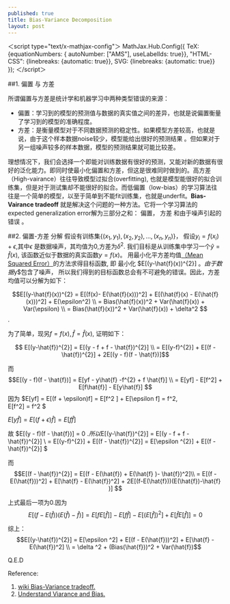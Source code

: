 ```yaml
---
published: true
title: Bias-Variance Decomposition
layout: post
---
```

<script type="text/x-mathjax-config">
MathJax.Hub.Config({
	  tex2jax: {inlineMath: [['$','$'], ['\\(','\\)']]}
});
</script>

<script type="text/javascript"
  src="http://cdn.mathjax.org/mathjax/latest/MathJax.js?config=TeX-AMS-MML_HTMLorMML">
</script>


＜script type="text/x-mathjax-config"＞ MathJax.Hub.Config({ TeX: {equationNumbers: { autoNumber: ["AMS"], useLabelIds: true}}, "HTML-CSS": {linebreaks: {automatic: true}}, SVG: {linebreaks: {automatic: true}} }); ＜/script＞

##1. 偏置 与 方差

所谓偏置与方差是统计学和机器学习中两种类型错误的来源：
  

 - 偏置：学习到的模型的预测值与数据的真实值之间的差异，也就是说偏置衡量了学习到的模型的准确程度。
 - 方差：是衡量模型对于不同数据预测的稳定性。如果模型方差较高，也就是说，由于这个样本数据noise较少，模型能给出很好的预测结果 。但如果对于另一组噪声较多的样本数据，模型的预测结果就可能比较差。

理想情况下，我们会选择一个即能对训练数据有很好的预测，又能对新的数据有很好的泛化能力。即同时使最小化偏置和方差，但这是很难同时做到的。高方差（High-vairance）往往导致模型过拟合(overfitting), 也就是模型能很好的拟合训练集，但是对于测试集却不能很好的拟合。而低偏置（low-bias）的学习算法往往是一个简单的模型，以至于简单到不能fit训练集，也就是underfit。**Bias-Vairance tradeoff** 就是解决这个问题的一种方法。它将一个学习算法的expected generalization error解为三部分之和： 偏置， 方差 和由于噪声引起的错误 。

##2. 偏置-方差 分解
假设有训练集$\{(x_1, y_1), (x_2, y_2), ..., (x_n, y_n)\}$， 假设$y_i = f(x_i) + \epsilon$,其中$\epsilon$ 是数据噪声，其均值为0,方差为$\delta^{2}$. 我们目标是从训练集中学习一个$\hat{y} = \hat{f} (x)$, 该函数近似于数据的真实函数$y = f(x)$。
用最小化平方差均值[（Mean Squared  Error）](http://en.wikipedia.org/wiki/Mean_squared_error)的方法求得目标函数, 即 最小化  $E[(y-\hat{f}(x))^{2}] $。由于数据$y$包含了噪声， 所以我们得到的目标函数总会有不可避免的错误。因此，方差均值可以分解为如下： 



$$E[(y-\hat{f}(x))^{2}  = E[(f(x)- E(\hat{f}(x)))^2] + E[(\hat{f}(x) - E(\hat{f}
(x)))^2] + E(\epsilon^2)   \\ 
 = Bias(\hat{f}(x))^2 + Var(\hat{f}(x)) + Var(\epsilon) \\ = Bias(\hat{f}(x))^2 + Var(\hat{f}(x)) + \delta^2   $$ .

为了简单，现另$f = f(x), { }\hat{f} = \hat{f}(x)$, 证明如下：

$$ E[(y-\hat{f})^{2}] = E[(y - f + f - \hat{f})^{2}] \\ = E[(y-f)^{2}] + E[(f - \hat{f})^{2}] + 2E[(y - f)(f - \hat{f})]$$ 

而 $$E[(y - f)(f - \hat{f})] =  E[yf - y\hat{f} -f^{2} + f \hat{f}] \\ = E[yf] - E[f^2] + E[f\hat{f}] - E[y\hat{f}] 
$$ 因为 $E[yf] = E[(f + \epsilon)f] = E[f^2 ] + E[\epsilon f] = f^2,  
E[f^2] = f^2 $

$E[y\hat{f}] = E[(f + \epsilon)\hat{f}] = E[f\hat{f}]$

故 $E[(y - f)(f - \hat{f})] = 0 $. 所以$E[(y-\hat{f})^{2}] = E[(y - f + f - \hat{f})^{2}] \\ = E[(y-f)^{2}] + E[(f - \hat{f})^{2}] = E[\epsilon ^{2}] + E[(f - \hat{f})^{2}] $ 

而
$$E[(f - \hat{f})^{2}]  = E[(f - E(\hat{f}) + E(\hat{f} )- \hat{f})^2]\\
= E[(f - E(\hat{f}))^2] + E[\hat{f} - E(\hat{f})^2] + 2E[(f-E(\hat{f}))(E(\hat{f})-\hat{f}  )] $$

上式最后一项为0.因为$$E[(f-E(\hat{f}))(E(\hat{f})-\hat{f}  )]   =  E[fE[\hat{f}]] - E[f\hat{f}]  - E[(E[\hat{f}])^2] + E[\hat{f}E[\hat{f}]] = 0$$

综上：$$E[(y-\hat{f})^{2}] = E[\epsilon ^2] + E[(f - E(\hat{f}))^2] + E[\hat{f} - E(\hat{f})^2] \\ = \delta ^2 + (Bias(\hat{f}))^2  + Var(\hat{f})$$


Q.E.D

Reference: 

1. [wiki Bias-Variance tradeoff.](http://en.wikipedia.org/wiki/Bias%E2%80%93variance_tradeoff)
2. [Understand Viarance and Bias.](http://scott.fortmann-roe.com/docs/BiasVariance.html)